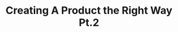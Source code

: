 ---
title: Creating A Product the Right Way Pt.2
description: Demonstrating the second half of the product creation process.
---